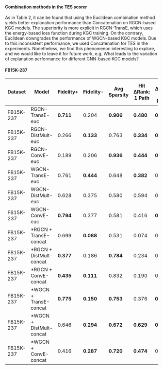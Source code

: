 #### Combination methods in the TES scorer
As in Table 2, it can be found that using the Euclidean combination method yields better explanation performance than Concatenation on RGCN-based KGC models. The superiority is more explicit in RGCN-TransE, which uses the energy-based loss function during KGC training. On the contrary, Euclidean downgrades the performance of WGCN-based KGC models. Due to this inconsistent performance, we used Concatenation for TES in the experiments. Nonetheless, we find this phenomenon interesting to explore, and we would like to leave it for future work, e.g. What leads to the variation of explanation performance for different GNN-based KGC models?

#### FB15K-237

| Dataset              | Model                   | Fidelity+ | Fidelity- | Avg Sparsity | Hit ΔRank: 1 Path | Hit ΔRank: 3 Paths | Hit ΔRank: 5 Paths |
|----------------------|-------------------------|----------|-----------|--------------|-------------------|--------------------|--------------------|
| FB15K-237            | RGCN-TransE-euc         |**0.711** | 0.204     |**0.906**     | **0.480**         | **0.640**          | **0.717**          |
| FB15K-237            | RGCN-DistMult-euc      | 0.266     | **0.133** | 0.763        | **0.334**         | **0.455**          | **0.468**          |
| FB15K-237            | RGCN-ConvE-euc         | 0.189    | 0.206     | **0.936**        | **0.444**             | **0.542**              | **0.590**              |
| FB15K-237            | WGCN-TransE-euc        | 0.761    | **0.444**     | 0.648        | **0.382**             | 0.538              | **0.656**              |
| FB15K-237            | WGCN-DistMult-euc      | 0.628    | 0.375     | 0.580        | 0.594             | 0.737              | 0.822              |
| FB15K-237            | WGCN-ConvE-euc         | **0.794**   | 0.377     | 0.581        | 0.416             | **0.650**              | 0.726              |
| FB15K-237            | *RGCN + TransE-concat  | 0.699    | **0.088**     | 0.531        | 0.074             | 0.174              | 0.234              |
| FB15K-237            | *RGCN + DistMult-concat|**0.377**    | 0.186     | **0.784**        | 0.234             | 0.354              | 0.432              |
| FB15K-237            | *RGCN + ConvE-concat   | **0.435**   | **0.111**     | 0.832        | 0.190             | 0.326              | 0.396              |
| FB15K-237            | *WGCN + TransE-concat  | **0.775**   | **0.150**     | **0.753**        | 0.376             | **0.582**              | 0.648              |
| FB15K-237            | *WGCN + DistMult-concat| 0.646    | **0.294**     | **0.672**        | **0.629**             | **0.772**              | **0.836**              |
| FB15K-237            | *WGCN + ConvE-concat   | 0.416    | **0.287**     | **0.720**        | **0.474**             | 0.646              | **0.762**              |
